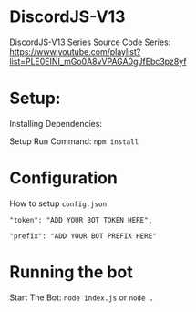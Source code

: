 # DiscordJS-V13
DiscordJS-V13 Series Source Code
Series: https://www.youtube.com/playlist?list=PLE0EINI_mGo0A8vVPAGA0gJfEbc3pz8yf

# Setup:

Installing Dependencies:

Setup Run Command: `npm install`

# Configuration

How to setup `config.json`

`"token": "ADD YOUR BOT TOKEN HERE",`


`"prefix": "ADD YOUR BOT PREFIX HERE"`

# Running the bot

Start The Bot: `node index.js` or `node .`



